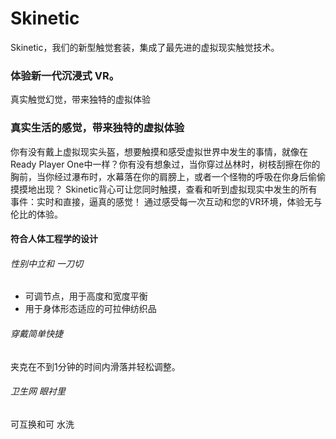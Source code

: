 # 

# Skinetic

Skinetic，我们的新型触觉套装，集成了最先进的虚拟现实触觉技术。

### 体验新一代沉浸式 VR。 
真实触觉幻觉，带来独特的虚拟体验

### 真实生活的感觉，带来独特的虚拟体验 
你有没有戴上虚拟现实头盔，想要触摸和感受虚拟世界中发生的事情，就像在Ready Player One中一样？你有没有想象过，当你穿过丛林时，树枝刮擦在你的胸前，当你经过瀑布时，水幕落在你的肩膀上，或者一个怪物的呼吸在你身后偷偷摸摸地出现？  Skinetic背心可让您同时触摸，查看和听到虚拟现实中发生的所有事件：实时和直接，逼真的感觉！ 通过感受每一次互动和您的VR环境，体验无与伦比的体验。

#### 符合人体工程学的设计 

###### 性别中立和 一刀切

- 可调节点，用于高度和宽度平衡
- 用于身体形态适应的可拉伸纺织品

###### 穿戴简单快捷 

夹克在不到1分钟的时间内滑落并轻松调整。

###### 卫生网 眼衬里

可互换和可
水洗

